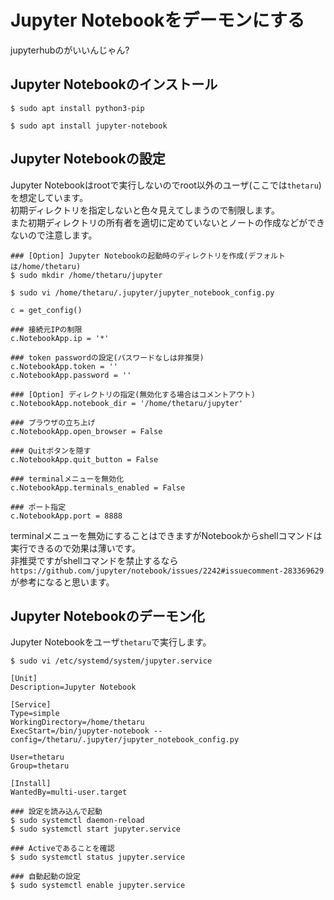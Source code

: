 # Jupyter Notebookをデーモンにする
jupyterhubのがいいんじゃん?
## Jupyter Notebookのインストール
```
$ sudo apt install python3-pip
```
```
$ sudo apt install jupyter-notebook
```
## Jupyter Notebookの設定
Jupyter Notebookはrootで実行しないのでroot以外のユーザ(ここでは`thetaru`)を想定しています。  
初期ディレクトリを指定しないと色々見えてしまうので制限します。  
また初期ディレクトリの所有者を適切に定めていないとノートの作成などができないので注意します。
```
### [Option] Jupyter Notebookの起動時のディレクトリを作成(デフォルトは/home/thetaru)
$ sudo mkdir /home/thetaru/jupyter
```
```
$ sudo vi /home/thetaru/.jupyter/jupyter_notebook_config.py
```
```
c = get_config()

### 接続元IPの制限
c.NotebookApp.ip = '*'

### token passwordの設定(パスワードなしは非推奨)
c.NotebookApp.token = ''
c.NotebookApp.password = ''

### [Option] ディレクトリの指定(無効化する場合はコメントアウト)
c.NotebookApp.notebook_dir = '/home/thetaru/jupyter'

### ブラウザの立ち上げ
c.NotebookApp.open_browser = False

### Quitボタンを隠す
c.NotebookApp.quit_button = False

### terminalメニューを無効化
c.NotebookApp.terminals_enabled = False

### ポート指定
c.NotebookApp.port = 8888
```
terminalメニューを無効にすることはできますがNotebookからshellコマンドは実行できるので効果は薄いです。  
非推奨ですがshellコマンドを禁止するなら`https://github.com/jupyter/notebook/issues/2242#issuecomment-283369629`が参考になると思います。
## Jupyter Notebookのデーモン化
Jupyter Notebookをユーザ`thetaru`で実行します。
```
$ sudo vi /etc/systemd/system/jupyter.service
```
```
[Unit]
Description=Jupyter Notebook

[Service]
Type=simple
WorkingDirectory=/home/thetaru
ExecStart=/bin/jupyter-notebook --config=/thetaru/.jupyter/jupyter_notebook_config.py

User=thetaru
Group=thetaru

[Install]
WantedBy=multi-user.target
```
```
### 設定を読み込んで起動
$ sudo systemctl daemon-reload
$ sudo systemctl start jupyter.service
```
```
### Activeであることを確認
$ sudo systemctl status jupyter.service
```
```
### 自動起動の設定
$ sudo systemctl enable jupyter.service
```
